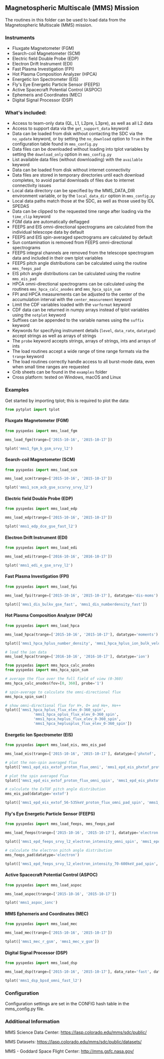 
## Magnetospheric Multiscale (MMS) Mission
The routines in this folder can be used to load data from the Magnetospheric Multiscale (MMS) mission. 

### Instruments
- Fluxgate Magnetometer (FGM)
- Search-coil Magnetometer (SCM)
- Electric field Double Probe (EDP)
- Electron Drift Instrument (EDI)
- Fast Plasma Investigation (FPI)
- Hot Plasma Composition Analyzer (HPCA)
- Energetic Ion Spectrometer (EIS)
- Fly's Eye Energetic Particle Sensor (FEEPS)
- Active Spacecraft Potential Control (ASPOC)
- Ephemeris and Coordinates (MEC)
- Digital Signal Processor (DSP)

### What's included:
- Access to team-only data (QL, L1, L2pre, L3pre), as well as all L2 data
- Access to support data via the `get_support_data` keyword
- Data can be loaded from disk without contacting the SDC via the `no_update` keyword, or by setting the `no_download` option to `True` in the configuration table found in `mms_config.py`
- Data files can be downloaded without loading into tplot variables by setting the `download_only` option in `mms_config.py`
- List available data files (without downloading) with the `available` keyword
- Data can be loaded from disk without internet connectivity 
- Data files are stored in temporary directories until each download completes, to avoid partial downloads of files due to internet connectivity issues
- Local data directory can be specified by the MMS_DATA_DIR environment variable, or by the `local_data_dir` option in `mms_config.py`
- Local data paths match those at the SDC, as well as those used by IDL SPEDAS
- Data can be clipped to the requested time range after loading via the `time_clip` keyword
- FGM data are automatically deflagged 
- FEEPS and EIS omni-directional spectrograms are calculated from the individual telescope data by default
- FEEPS and EIS spin-averaged spectrograms are calculated by default
- Sun contamination is removed from FEEPS omni-directional spectrograms
- FEEPS integral channels are removed from the telescope spectrogram data and included in their own tplot variables
- FEEPS pitch angle distributions can be calculated using the routine `mms_feeps_pad`
- EIS pitch angle distributions can be calculated using the routine `mms_eis_pad`
- HPCA omni-directional spectrograms can be calculated using the routines `mms_hpca_calc_anodes` and `mms_hpca_spin_sum`
- FPI and HPCA measurements can be adjusted to the center of the accumulation interval with the `center_measurement` keyword
- Limit the CDF variables loaded with the `varformat` keyword
- CDF data can be returned in numpy arrays instead of tplot variables using the `notplot` keyword
- Suffixes can be appended to the variable names using the `suffix` keyword
- Keywords for specifying instrument details (`level`, `data_rate`, `datatype`) accept strings as well as arrays of strings
- The `probe` keyword accepts strings, arrays of strings, ints and arrays of ints
- The load routines accept a wide range of time range formats via the `trange` keyword
- The load routines correctly handle access to all burst-mode data, even when small time ranges are requested
- Crib sheets can be found in the `examples` folder
- Cross platform: tested on Windows, macOS and Linux

### Examples
Get started by importing tplot; this is required to plot the data:

```python
from pytplot import tplot
```

#### Fluxgate Magnetometer (FGM)

```python
from pyspedas import mms_load_fgm

mms_load_fgm(trange=['2015-10-16', '2015-10-17'])

tplot('mms1_fgm_b_gsm_srvy_l2')
```

#### Search-coil Magnetometer (SCM)

```python
from pyspedas import mms_load_scm

mms_load_scm(trange=['2015-10-16', '2015-10-17'])

tplot('mms1_scm_acb_gse_scsrvy_srvy_l2')
```

#### Electric field Double Probe (EDP)

```python
from pyspedas import mms_load_edp

mms_load_edp(trange=['2015-10-16', '2015-10-17'])

tplot('mms1_edp_dce_gse_fast_l2')
```

#### Electron Drift Instrument (EDI)

```python
from pyspedas import mms_load_edi

mms_load_edi(trange=['2016-10-16', '2016-10-17'])

tplot('mms1_edi_e_gse_srvy_l2')
```

#### Fast Plasma Investigation (FPI)

```python
from pyspedas import mms_load_fpi

mms_load_fpi(trange=['2015-10-16', '2015-10-17'], datatype='dis-moms')

tplot(['mms1_dis_bulkv_gse_fast', 'mms1_dis_numberdensity_fast'])
```

#### Hot Plasma Composition Analyzer (HPCA)

```python
from pyspedas import mms_load_hpca

mms_load_hpca(trange=['2015-10-16', '2015-10-17'], datatype='moments')

tplot(['mms1_hpca_hplus_number_density', 'mms1_hpca_hplus_ion_bulk_velocity'])

# load the ion data
mms_load_hpca(trange=['2016-10-16', '2016-10-17'], datatype='ion')

from pyspedas import mms_hpca_calc_anodes
from pyspedas import mms_hpca_spin_sum

# average the flux over the full field of view (0-360)
mms_hpca_calc_anodes(fov=[0, 360], probe='1')

# spin-average to calculate the omni-directional flux
mms_hpca_spin_sum()

# show omni-directional flux for H+, O+ and He+, He++
tplot(['mms1_hpca_hplus_flux_elev_0-360_spin', 
             'mms1_hpca_oplus_flux_elev_0-360_spin', 
             'mms1_hpca_heplus_flux_elev_0-360_spin', 
             'mms1_hpca_heplusplus_flux_elev_0-360_spin'])
```

#### Energetic Ion Spectrometer (EIS)

```python
from pyspedas import mms_load_eis, mms_eis_pad

mms_load_eis(trange=['2015-10-16', '2015-10-17'], datatype=['phxtof', 'extof'])

# plot the non-spin averaged flux
tplot(['mms1_epd_eis_extof_proton_flux_omni', 'mms1_epd_eis_phxtof_proton_flux_omni'])

# plot the spin averaged flux
tplot(['mms1_epd_eis_extof_proton_flux_omni_spin', 'mms1_epd_eis_phxtof_proton_flux_omni_spin'])

# calculate the ExTOF pitch angle distribution
mms_eis_pad(datatype='extof')

tplot(['mms1_epd_eis_extof_56-535keV_proton_flux_omni_pad_spin', 'mms1_epd_eis_extof_56-535keV_proton_flux_omni_pad'])
```

#### Fly's Eye Energetic Particle Sensor (FEEPS)

```python
from pyspedas import mms_load_feeps, mms_feeps_pad

mms_load_feeps(trange=['2015-10-16', '2015-10-17'], datatype='electron')

tplot(['mms1_epd_feeps_srvy_l2_electron_intensity_omni_spin', 'mms1_epd_feeps_srvy_l2_electron_intensity_omni'])

# calculate the electron pitch angle distribution
mms_feeps_pad(datatype='electron')

tplot(['mms1_epd_feeps_srvy_l2_electron_intensity_70-600keV_pad_spin', 'mms1_epd_feeps_srvy_l2_electron_intensity_70-600keV_pad'])
```

#### Active Spacecraft Potential Control (ASPOC)

```python
from pyspedas import mms_load_aspoc

mms_load_aspoc(trange=['2015-10-16', '2015-10-17'])

tplot('mms1_aspoc_ionc')
```

#### MMS Ephemeris and Coordinates (MEC)

```python
from pyspedas import mms_load_mec

mms_load_mec(trange=['2015-10-16', '2015-10-17'])

tplot(['mms1_mec_r_gsm', 'mms1_mec_v_gsm'])
```

#### Digital Signal Processor (DSP)

```python
from pyspedas import mms_load_dsp

mms_load_dsp(trange=['2015-10-16', '2015-10-17'], data_rate='fast', datatype='bpsd')

tplot('mms1_dsp_bpsd_omni_fast_l2')
```


### Configuration
Configuration settings are set in the CONFIG hash table in the mms_config.py file. 


### Additional Information

MMS Science Data Center: https://lasp.colorado.edu/mms/sdc/public/

MMS Datasets: https://lasp.colorado.edu/mms/sdc/public/datasets/

MMS - Goddard Space Flight Center: http://mms.gsfc.nasa.gov/

